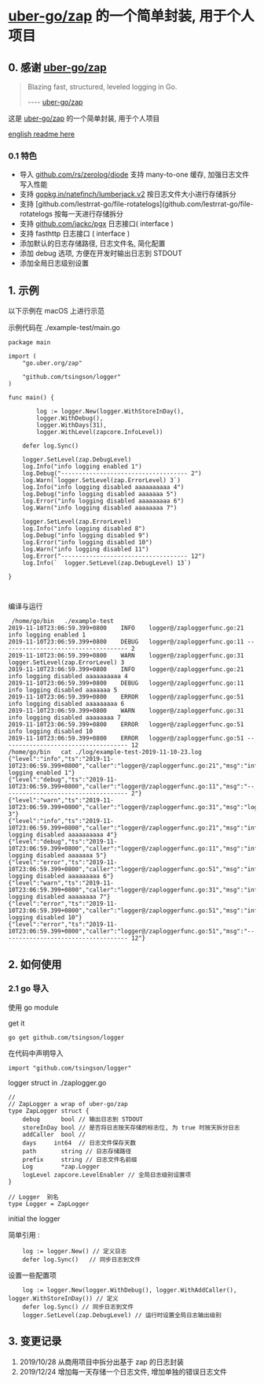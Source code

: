 #   [uber-go/zap](go.uber.org/zap) 的一个简单封装, 用于个人项目 



## 0. 感谢 [uber-go/zap](https://github.com/uber-go/zap)

> Blazing fast, structured, leveled logging in Go.
>
> ---- [uber-go/zap](https://github.com/uber-go/zap)

这是 [uber-go/zap](https://github.com/uber-go/zap) 的一个简单封装, 用于个人项目

[english readme here](./README.md)

### 0.1 特色

* 导入   [github.com/rs/zerolog/diode](github.com/rs/zerolog/diode) 支持 many-to-one 缓存, 加强日志文件写入性能
* 支持  [gopkg.in/natefinch/lumberjack.v2](gopkg.in/natefinch/lumberjack.v2)  按日志文件大小进行存储拆分
* 支持 [github.com/lestrrat-go/file-rotatelogs](github.com/lestrrat-go/file-rotatelogs 按每一天进行存储拆分
* 支持 [github.com/jackc/pgx](github.com/jackc/pgx) 日志接口( interface )
* 支持 fasthttp 日志接口 ( interface )
* 添加默认的日志存储路径, 日志文件名, 简化配置
* 添加 debug 选项, 方便在开发时输出日志到 STDOUT
* 添加全局日志级别设置

## 1. 示例

以下示例在 macOS 上进行示范

 示例代码在 ./example-test/main.go

```
package main

import (
    "go.uber.org/zap"

    "github.com/tsingson/logger"
)

func main() {

		log := logger.New(logger.WithStoreInDay(),
		logger.WithDebug(),
		logger.WithDays(31),
		logger.WithLevel(zapcore.InfoLevel))
		
    defer log.Sync()

    logger.SetLevel(zap.DebugLevel)
    log.Info("info logging enabled 1")
    log.Debug("------------------------------------ 2")
    log.Warn(`logger.SetLevel(zap.ErrorLevel) 3`)
    log.Info("info logging disabled aaaaaaaaaa 4")
    log.Debug("info logging disabled aaaaaaa 5")
    log.Error("info logging disabled aaaaaaaaa 6")
    log.Warn("info logging disabled aaaaaaaa 7")

    logger.SetLevel(zap.ErrorLevel)
    log.Info("info logging disabled 8")
    log.Debug("info logging disabled 9")
    log.Error("info logging disabled 10")
    log.Warn("info logging disabled 11")
    log.Error("------------------------------------ 12")
    log.Info(`	logger.SetLevel(zap.DebugLevel) 13`)

}

 

```

编译与运行

```
 /home/go/bin   ./example-test                      
2019-11-10T23:06:59.399+0800	INFO	logger@/zaploggerfunc.go:21	info logging enabled 1
2019-11-10T23:06:59.399+0800	DEBUG	logger@/zaploggerfunc.go:11	------------------------------------ 2
2019-11-10T23:06:59.399+0800	WARN	logger@/zaploggerfunc.go:31	logger.SetLevel(zap.ErrorLevel) 3
2019-11-10T23:06:59.399+0800	INFO	logger@/zaploggerfunc.go:21	info logging disabled aaaaaaaaaa 4
2019-11-10T23:06:59.399+0800	DEBUG	logger@/zaploggerfunc.go:11	info logging disabled aaaaaaa 5
2019-11-10T23:06:59.399+0800	ERROR	logger@/zaploggerfunc.go:51	info logging disabled aaaaaaaaa 6
2019-11-10T23:06:59.399+0800	WARN	logger@/zaploggerfunc.go:31	info logging disabled aaaaaaaa 7
2019-11-10T23:06:59.399+0800	ERROR	logger@/zaploggerfunc.go:51	info logging disabled 10
2019-11-10T23:06:59.399+0800	ERROR	logger@/zaploggerfunc.go:51	------------------------------------ 12
/home/go/bin   cat ./log/example-test-2019-11-10-23.log 
{"level":"info","ts":"2019-11-10T23:06:59.399+0800","caller":"logger@/zaploggerfunc.go:21","msg":"info logging enabled 1"}
{"level":"debug","ts":"2019-11-10T23:06:59.399+0800","caller":"logger@/zaploggerfunc.go:11","msg":"------------------------------------ 2"}
{"level":"warn","ts":"2019-11-10T23:06:59.399+0800","caller":"logger@/zaploggerfunc.go:31","msg":"logger.SetLevel(zap.ErrorLevel) 3"}
{"level":"info","ts":"2019-11-10T23:06:59.399+0800","caller":"logger@/zaploggerfunc.go:21","msg":"info logging disabled aaaaaaaaaa 4"}
{"level":"debug","ts":"2019-11-10T23:06:59.399+0800","caller":"logger@/zaploggerfunc.go:11","msg":"info logging disabled aaaaaaa 5"}
{"level":"error","ts":"2019-11-10T23:06:59.399+0800","caller":"logger@/zaploggerfunc.go:51","msg":"info logging disabled aaaaaaaaa 6"}
{"level":"warn","ts":"2019-11-10T23:06:59.399+0800","caller":"logger@/zaploggerfunc.go:31","msg":"info logging disabled aaaaaaaa 7"}
{"level":"error","ts":"2019-11-10T23:06:59.399+0800","caller":"logger@/zaploggerfunc.go:51","msg":"info logging disabled 10"}
{"level":"error","ts":"2019-11-10T23:06:59.399+0800","caller":"logger@/zaploggerfunc.go:51","msg":"------------------------------------ 12"}

```


## 2. 如何使用

 ### 2.1  go 导入

 使用 go module 

 get it
 ```
 go get github.com/tsingson/logger
 ```


在代码中声明导入

 ```
 import "github.com/tsingson/logger"
 ```

logger struct  in ./zaplogger.go
```
// 
// ZapLogger a wrap of uber-go/zap
type ZapLogger struct {
	debug      bool // 输出日志到 STDOUT
	storeInDay bool // 是否将日志按天存储的标志位, 为 true 时按天拆分日志
	addCaller  bool //
	days     int64  // 日志文件保存天数
	path       string // 日志存储路径
	prefix     string // 日志文件名前缀
	Log        *zap.Logger
	logLevel zapcore.LevelEnabler // 全局日志级别设置项
}

// Logger  别名
type Logger = ZapLogger

```

initial the logger 

简单引用 :
```
    log := logger.New() // 定义日志
    defer log.Sync()   // 同步日志到文件
```

设置一些配置项 
```
 	log := logger.New(logger.WithDebug(), logger.WithAddCaller(), logger.WithStoreInDay()) // 定义
	defer log.Sync() // 同步日志到文件
	logger.SetLevel(zap.DebugLevel) // 运行时设置全局日志输出级别
```



## 3. 变更记录

1.  2019/10/28 从商用项目中拆分出基于 zap 的日志封装
2.  2019/12/24 增加每一天存储一个日志文件, 增加单独的错误日志文件
